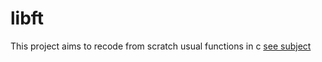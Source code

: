 # libft
This project aims to recode from scratch usual functions in c
[see subject](https://github.com/Ahaif/libft/blob/main/en.subject.pdf)
